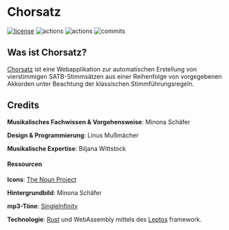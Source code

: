 # Chorsatz

[![license](https://img.shields.io/badge/license-CC--BY--NC--SA--4.0-blue)](LICENSE)
![actions](https://img.shields.io/github/actions/workflow/status/Dualraum/Chorsatz/continuous-testing.yml?label=tests)
![actions](https://img.shields.io/github/actions/workflow/status/Dualraum/Chorsatz/continuous-deployment.yml?label=deploy)
![commits](https://img.shields.io/github/commit-activity/m/Dualraum/Chorsatz)

## Was ist Chorsatz?

[Chorsatz](dualraum.github.io/Chorsatz) ist eine Webapplikation zur automatischen Erstellung von vierstimmigen SATB-Stimmsätzen aus einer Reihenfolge von vorgegebenen Akkorden unter Beachtung der klassischen Stimmführungsregeln.

## Credits

**Musikalisches Fachwissen & Vorgehensweise**: Minona Schäfer

**Design & Programmierung**: Linus Mußmächer

**Musikalische Expertise**: Biljana Wittstock

#### Ressourcen

**Icons**: [The Noun Project](https://thenounproject.com)

**Hintergrundbild**: Minona Schäfer

**mp3-Töne**: [SingleInfinity](https://www.reddit.com/r/piano/comments/3u6ke7/heres_some_midi_and_mp3_files_for_individual/)

**Technologie**: [Rust](https://www.rust-lang.org/) und WebAssembly mittels des [Leptos](https://leptos.dev/) framework.